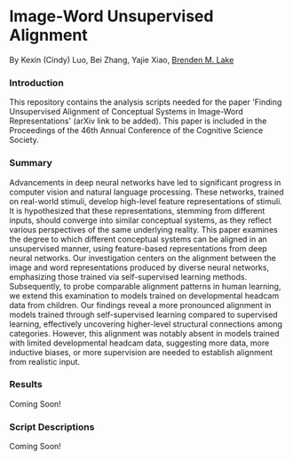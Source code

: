# Image-Word Unsupervised Alignment

By Kexin (Cindy) Luo, Bei Zhang, Yajie Xiao, [Brenden M. Lake](https://cims.nyu.edu/~brenden/)

### Introduction

This repository contains the analysis scripts needed for the paper 'Finding Unsupervised Alignment of Conceptual Systems in Image-Word Representations' (arXiv link to be added). This paper is included in the Proceedings of the 46th Annual Conference of the Cognitive Science Society.

### Summary

Advancements in deep neural networks have led to significant progress in computer vision and natural language processing. These networks, trained on real-world stimuli, develop high-level feature representations of stimuli. It is hypothesized that these representations, stemming from different inputs, should converge into similar conceptual systems, as they reflect various perspectives of the same underlying reality. This paper examines the degree to which different conceptual systems can be aligned in an unsupervised manner, using feature-based representations from deep neural networks. Our investigation centers on the alignment between the image and word representations produced by diverse neural networks, emphasizing those trained via self-supervised learning methods. Subsequently, to probe comparable alignment patterns in human learning, we extend this examination to models trained on developmental headcam data from children. Our findings reveal a more pronounced alignment in models trained through self-supervised learning compared to supervised learning, effectively uncovering higher-level structural connections among categories. However, this alignment was notably absent in models trained with limited developmental headcam data, suggesting more data, more inductive biases, or more supervision are needed to establish alignment from realistic input.

### Results

Coming Soon!

### Script Descriptions

Coming Soon!

